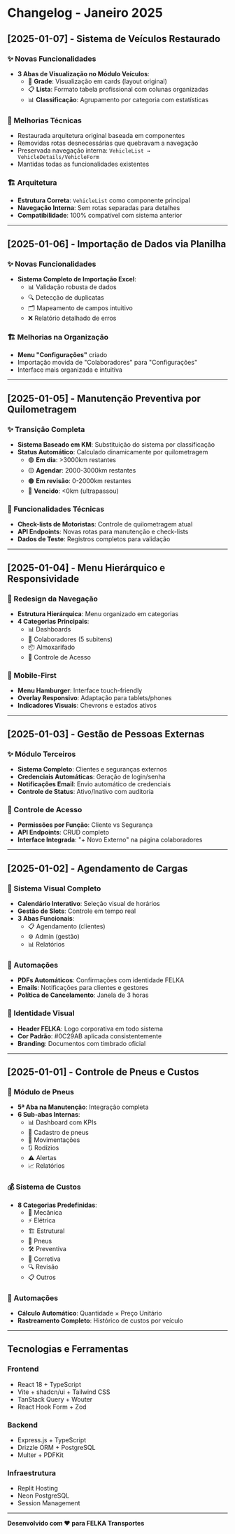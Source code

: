 # Changelog - Janeiro 2025

## [2025-01-07] - Sistema de Veículos Restaurado

### ✨ Novas Funcionalidades
- **3 Abas de Visualização no Módulo Veículos**:
  - 🔲 **Grade**: Visualização em cards (layout original)
  - 📋 **Lista**: Formato tabela profissional com colunas organizadas
  - 📊 **Classificação**: Agrupamento por categoria com estatísticas

### 🔧 Melhorias Técnicas
- Restaurada arquitetura original baseada em componentes
- Removidas rotas desnecessárias que quebravam a navegação
- Preservada navegação interna: `VehicleList → VehicleDetails/VehicleForm`
- Mantidas todas as funcionalidades existentes

### 🏗️ Arquitetura
- **Estrutura Correta**: `VehicleList` como componente principal
- **Navegação Interna**: Sem rotas separadas para detalhes
- **Compatibilidade**: 100% compatível com sistema anterior

---

## [2025-01-06] - Importação de Dados via Planilha

### ✨ Novas Funcionalidades
- **Sistema Completo de Importação Excel**:
  - 📊 Validação robusta de dados
  - 🔍 Detecção de duplicatas
  - 🗂️ Mapeamento de campos intuitivo
  - ❌ Relatório detalhado de erros

### 🏗️ Melhorias na Organização
- **Menu "Configurações"** criado
- Importação movida de "Colaboradores" para "Configurações"
- Interface mais organizada e intuitiva

---

## [2025-01-05] - Manutenção Preventiva por Quilometragem

### ✨ Transição Completa
- **Sistema Baseado em KM**: Substituição do sistema por classificação
- **Status Automático**: Calculado dinamicamente por quilometragem
  - 🟢 **Em dia**: >3000km restantes
  - 🟡 **Agendar**: 2000-3000km restantes
  - 🟠 **Em revisão**: 0-2000km restantes
  - 🔴 **Vencido**: <0km (ultrapassou)

### 🔧 Funcionalidades Técnicas
- **Check-lists de Motoristas**: Controle de quilometragem atual
- **API Endpoints**: Novas rotas para manutenção e check-lists
- **Dados de Teste**: Registros completos para validação

---

## [2025-01-04] - Menu Hierárquico e Responsividade

### 🎨 Redesign da Navegação
- **Estrutura Hierárquica**: Menu organizado em categorias
- **4 Categorias Principais**:
  - 📊 Dashboards
  - 👥 Colaboradores (5 subitens)
  - 📦 Almoxarifado
  - 🔐 Controle de Acesso

### 📱 Mobile-First
- **Menu Hamburger**: Interface touch-friendly
- **Overlay Responsivo**: Adaptação para tablets/phones
- **Indicadores Visuais**: Chevrons e estados ativos

---

## [2025-01-03] - Gestão de Pessoas Externas

### ✨ Módulo Terceiros
- **Sistema Completo**: Clientes e seguranças externos
- **Credenciais Automáticas**: Geração de login/senha
- **Notificações Email**: Envio automático de credenciais
- **Controle de Status**: Ativo/Inativo com auditoria

### 🔐 Controle de Acesso
- **Permissões por Função**: Cliente vs Segurança
- **API Endpoints**: CRUD completo
- **Interface Integrada**: "+ Novo Externo" na página colaboradores

---

## [2025-01-02] - Agendamento de Cargas

### 📅 Sistema Visual Completo
- **Calendário Interativo**: Seleção visual de horários
- **Gestão de Slots**: Controle em tempo real
- **3 Abas Funcionais**:
  - 📋 Agendamento (clientes)
  - ⚙️ Admin (gestão)
  - 📊 Relatórios

### 📧 Automações
- **PDFs Automáticos**: Confirmações com identidade FELKA
- **Emails**: Notificações para clientes e gestores
- **Política de Cancelamento**: Janela de 3 horas

### 🎨 Identidade Visual
- **Header FELKA**: Logo corporativa em todo sistema
- **Cor Padrão**: #0C29AB aplicada consistentemente
- **Branding**: Documentos com timbrado oficial

---

## [2025-01-01] - Controle de Pneus e Custos

### 🔧 Módulo de Pneus
- **5ª Aba na Manutenção**: Integração completa
- **6 Sub-abas Internas**:
  - 📊 Dashboard com KPIs
  - 📝 Cadastro de pneus
  - 🔄 Movimentações
  - 🔃 Rodízios
  - ⚠️ Alertas
  - 📈 Relatórios

### 💰 Sistema de Custos
- **8 Categorias Predefinidas**:
  - 🔧 Mecânica
  - ⚡ Elétrica  
  - 🏗️ Estrutural
  - 🛞 Pneus
  - 🛠️ Preventiva
  - 🚨 Corretiva
  - 🔍 Revisão
  - 📋 Outros

### 🧮 Automações
- **Cálculo Automático**: Quantidade × Preço Unitário
- **Rastreamento Completo**: Histórico de custos por veículo

---

## Tecnologias e Ferramentas

### Frontend
- React 18 + TypeScript
- Vite + shadcn/ui + Tailwind CSS
- TanStack Query + Wouter
- React Hook Form + Zod

### Backend  
- Express.js + TypeScript
- Drizzle ORM + PostgreSQL
- Multer + PDFKit

### Infraestrutura
- Replit Hosting
- Neon PostgreSQL
- Session Management

---

**Desenvolvido com ❤️ para FELKA Transportes**